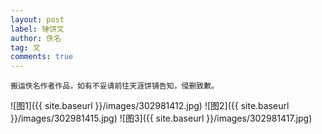 ```yaml
---
layout: post
label: 锤饼文
author: 佚名
tag: 文
comments: true
---
```


    搬运佚名作者作品，如有不妥请前往天涯饼铺告知，侵删致歉。

![图1]({{ site.baseurl }}/images/302981412.jpg)
![图2]({{ site.baseurl }}/images/302981415.jpg)
![图3]({{ site.baseurl }}/images/302981417.jpg)

